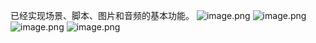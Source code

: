 已经实现场景、脚本、图片和音频的基本功能。
![image.png](https://cdn.nlark.com/yuque/0/2023/png/8438332/1682610045450-11d3c997-10f6-4d39-90cf-ee0d1f72675f.png#averageHue=%232e3540&clientId=u128aceb9-09d0-4&from=paste&height=286&id=ue72d7cc9&originHeight=714&originWidth=2461&originalType=binary&ratio=2.5&rotation=0&showTitle=false&size=210791&status=done&style=none&taskId=u3101dad4-e0aa-4a65-a9e5-9683a657f15&title=&width=984.4)
![image.png](https://cdn.nlark.com/yuque/0/2023/png/8438332/1682610059722-8989acae-f390-4286-a0db-5778ca7aefd5.png#averageHue=%232f3641&clientId=u128aceb9-09d0-4&from=paste&height=286&id=u6ba8f677&originHeight=715&originWidth=2473&originalType=binary&ratio=2.5&rotation=0&showTitle=false&size=201297&status=done&style=none&taskId=u0be4c05b-6489-4097-974d-87cfde1ebaa&title=&width=989.2)
![image.png](https://cdn.nlark.com/yuque/0/2023/png/8438332/1682610095003-076ab6c7-88d2-493f-bc17-3c396d53993f.png#averageHue=%23303743&clientId=u128aceb9-09d0-4&from=paste&height=284&id=ud140e1b9&originHeight=711&originWidth=2481&originalType=binary&ratio=2.5&rotation=0&showTitle=false&size=142490&status=done&style=none&taskId=uacbba816-8165-436b-a45f-f8635121c1f&title=&width=992.4)
![image.png](https://cdn.nlark.com/yuque/0/2023/png/8438332/1682610109182-b7d16136-19e7-475a-8b1f-33ef7ff4209c.png#averageHue=%23333b47&clientId=u128aceb9-09d0-4&from=paste&height=286&id=u3c895123&originHeight=716&originWidth=2484&originalType=binary&ratio=2.5&rotation=0&showTitle=false&size=138311&status=done&style=none&taskId=u337b0b53-f767-48ae-b2f4-71575453552&title=&width=993.6)

